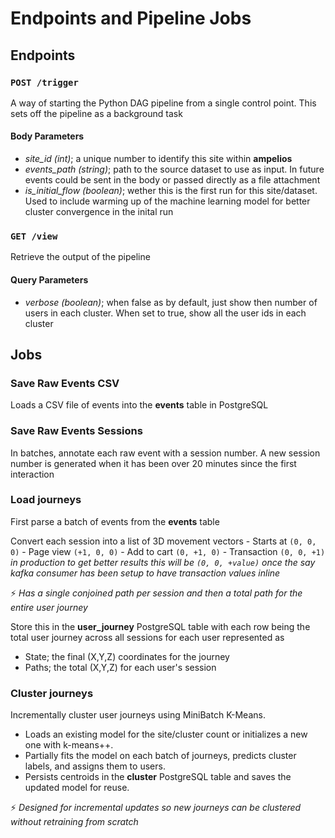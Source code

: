# Endpoints and Pipeline Jobs

## Endpoints

### `POST /trigger`

A way of starting the Python DAG pipeline from a single control point. This sets off the pipeline as a background task

#### Body Parameters

- _site_id (int)_; a unique number to identify this site within **ampelios**
- _events_path (string)_; path to the source dataset to use as input. In future events could be sent in the body or passed directly as a file attachment
- _is_initial_flow (boolean)_; wether this is the first run for this site/dataset. Used to include warming up of the machine learning model for better cluster convergence in the inital run

### `GET /view`

Retrieve the output of the pipeline

#### Query Parameters

- _verbose (boolean)_; when false as by default, just show then number of users in each cluster. When set to true, show all the user ids in each cluster

## Jobs

### Save Raw Events CSV

Loads a CSV file of events into the **events** table in PostgreSQL

### Save Raw Events Sessions

In batches, annotate each raw event with a session number. A new session number is generated when it has been over 20 minutes since the first interaction

### Load journeys

First parse a batch of events from the **events** table

Convert each session into a list of 3D movement vectors
	- Starts at `(0, 0, 0)`
	- Page view `(+1, 0, 0)`
	- Add to cart `(0, +1, 0)`
	- Transaction `(0, 0, +1)` _in production to get better results this will be `(0, 0, +value)` once the say kafka consumer has been setup to have transaction values inline_

⚡ _Has a single conjoined path per session and then a total path for the entire user journey_

Store this in the **user_journey** PostgreSQL table with each row being the total user journey across all sessions for each user represented as
- State; the final (X,Y,Z) coordinates for the journey
- Paths; the total (X,Y,Z) for each user's session

### Cluster journeys

Incrementally cluster user journeys using MiniBatch K-Means.

- Loads an existing model for the site/cluster count or initializes a new one with k-means++.
- Partially fits the model on each batch of journeys, predicts cluster labels, and assigns them to users.
- Persists centroids in the **cluster** PostgreSQL table and saves the updated model for reuse.

⚡ _Designed for incremental updates so new journeys can be clustered without retraining from scratch_
